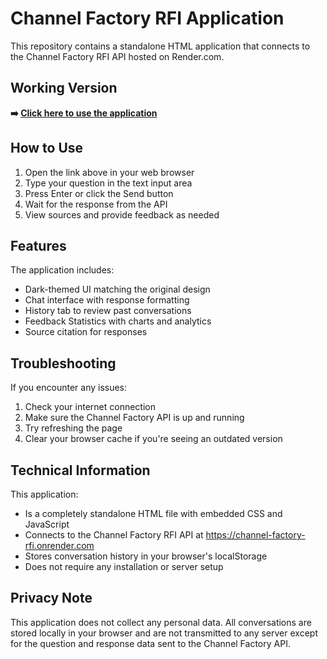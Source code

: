 # Channel Factory RFI Application

This repository contains a standalone HTML application that connects to the Channel Factory RFI API hosted on Render.com.

## Working Version

**➡️ [Click here to use the application](https://aispowers.github.io/channel-factory-rfi/main.html)**

## How to Use

1. Open the link above in your web browser
2. Type your question in the text input area
3. Press Enter or click the Send button
4. Wait for the response from the API
5. View sources and provide feedback as needed

## Features

The application includes:
- Dark-themed UI matching the original design
- Chat interface with response formatting
- History tab to review past conversations
- Feedback Statistics with charts and analytics
- Source citation for responses

## Troubleshooting

If you encounter any issues:

1. Check your internet connection
2. Make sure the Channel Factory API is up and running
3. Try refreshing the page
4. Clear your browser cache if you're seeing an outdated version

## Technical Information

This application:
- Is a completely standalone HTML file with embedded CSS and JavaScript
- Connects to the Channel Factory RFI API at https://channel-factory-rfi.onrender.com
- Stores conversation history in your browser's localStorage
- Does not require any installation or server setup

## Privacy Note

This application does not collect any personal data. All conversations are stored locally in your browser and are not transmitted to any server except for the question and response data sent to the Channel Factory API.